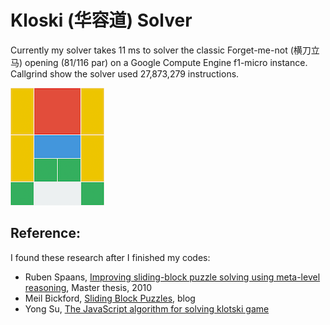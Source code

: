 # Kloski (华容道) Solver
Currently my solver takes 11 ms to solver the classic Forget-me-not (横刀立马) opening (81/116 par) on a Google Compute Engine f1-micro instance. Callgrind show the solver used 27,873,279 instructions.

![forget-me-not](forget-me-not.png)

## Reference:
I found these research after I finished my codes:
  * Ruben Spaans, [Improving sliding-block puzzle solving using meta-level reasoning](
                  http://www.pvv.org/~spaans/master-cs.pdf), Master thesis, 2010
  * Meil Bickford, [Sliding Block Puzzles](https://nbickford.wordpress.com/2013/11/13/sliding-block-puzzles-part-4-of-3), blog
  * Yong Su, [The JavaScript algorithm for solving klotski game](https://github.com/jeantimex/klotski)
